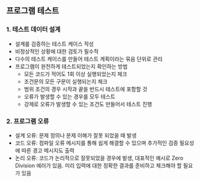 ## 프로그램 테스트

### 1. 테스트 데이터 설계

- 설계를 검증하는 테스트 케이스 작성
- 비정상적인 상황에 대한 검토가 필수적
- 다수의 테스트 케이스를 만들어 테스트 계획이라는 묶음 단위로 관리
- 프로그램이 완전하게 테스트되었는지 확인하는 방법
  - 모든 코드가 적어도 1회 이상 실행되었는지 체크
  - 조건문의 모든 구문이 실행되는지 체크
  - 범위 조건의 경우 시작과 끝을 반드시 테스트에 포함할 것
  - 오류가 발생할 수 있는 경우를 모두 테스트
  - 강제로 오류가 발생할 수 있는 조건도 만들어서 테스트 진행

### 2. 프로그램 오류

- 설계 오류: 문제 정의나 문제 이해가 잘못 되었을 때 발생
- 코드 오류: 컴파일 오류 메시지를 통해 쉽게 해결할 수 있으며 추가적인 검증 필요성에 따른 경고 메시지도 출력
- 논리 오류: 코드가 논리적으로 잘못되었을 경우에 발생, 대표적인 예시로 Zero Division 에러가 있음. 미리 입력에 대한 정확한 결과를 준비하고 체크해야 할 필요가 있음

